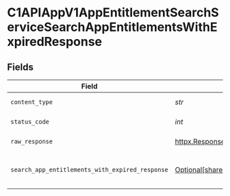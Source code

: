 # C1APIAppV1AppEntitlementSearchServiceSearchAppEntitlementsWithExpiredResponse


## Fields

| Field                                                                                                                        | Type                                                                                                                         | Required                                                                                                                     | Description                                                                                                                  |
| ---------------------------------------------------------------------------------------------------------------------------- | ---------------------------------------------------------------------------------------------------------------------------- | ---------------------------------------------------------------------------------------------------------------------------- | ---------------------------------------------------------------------------------------------------------------------------- |
| `content_type`                                                                                                               | *str*                                                                                                                        | :heavy_check_mark:                                                                                                           | HTTP response content type for this operation                                                                                |
| `status_code`                                                                                                                | *int*                                                                                                                        | :heavy_check_mark:                                                                                                           | HTTP response status code for this operation                                                                                 |
| `raw_response`                                                                                                               | [httpx.Response](https://www.python-httpx.org/api/#response)                                                                 | :heavy_check_mark:                                                                                                           | Raw HTTP response; suitable for custom response parsing                                                                      |
| `search_app_entitlements_with_expired_response`                                                                              | [Optional[shared.SearchAppEntitlementsWithExpiredResponse]](../../models/shared/searchappentitlementswithexpiredresponse.md) | :heavy_minus_sign:                                                                                                           | The SearchAppEntitlementsWithExpiredResponse message contains a list of results and a nextPageToken if applicable.           |